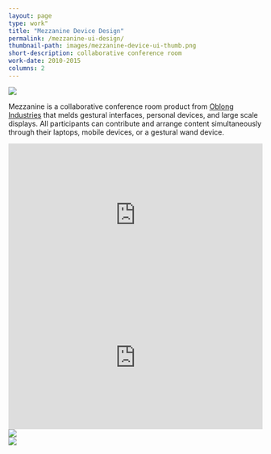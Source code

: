 ```yaml
---
layout: page
type: work"
title: "Mezzanine Device Design"
permalink: /mezzanine-ui-design/
thumbnail-path: images/mezzanine-device-ui-thumb.png
short-description: collaborative conference room
work-date: 2010-2015
columns: 2
---
```


<div class="invisible-margin image-grid">
<div class="col-30-block grid-margin-bottom"><img src="{{ site.baseurl }}/images/mezzanine-device-ui.png">
</div>
</div>

Mezzanine is a collaborative conference room product from <a href="http://www.oblong.com">Oblong Industries</a> that melds gestural interfaces, personal devices, and large scale displays. All participants can contribute and arrange content simultaneously through their laptops, mobile devices, or a gestural wand device.

<div class="invisible-margin image-grid">
<div class="col-15-block grid-margin-bottom grid-margin-right video">
<style>.embed-container { position: relative; padding-bottom: 56.25%; height: 0; overflow: hidden; max-width: 100%; } .embed-container iframe, .embed-container object, .embed-container embed { position: absolute; top: 0; left: 0; width: 100%; height: 100%; }</style><div class='embed-container'>
<iframe src="https://player.vimeo.com/video/113364849?title=0&byline=0&portrait=0" width="640" height="360" frameborder="0" webkitallowfullscreen mozallowfullscreen allowfullscreen></iframe></div>
</div>
<div class="col-15-block grid-margin-bottom video">
<style>.embed-container { position: relative; padding-bottom: 56.25%; height: 0; overflow: hidden; max-width: 100%; } .embed-container iframe, .embed-container object, .embed-container embed { position: absolute; top: 0; left: 0; width: 100%; height: 100%; }</style><div class='embed-container'>
<iframe src="https://player.vimeo.com/video/113364968?title=0&byline=0&portrait=0" width="640" height="360" frameborder="0" webkitallowfullscreen mozallowfullscreen allowfullscreen></iframe></div>
</div>
</div>

<div class="invisible-margin image-grid">
<div class="col-30-block grid-margin-bottom"><img src="{{ site.baseurl }}/images/Mezzanine-Web-UI.png">
</div>
</div>

<div class="invisible-margin image-grid">
<div class="col-30-block grid-margin-bottom"><img src="{{ site.baseurl }}/images/mezz-all-devices.jpg">
</div>
</div>